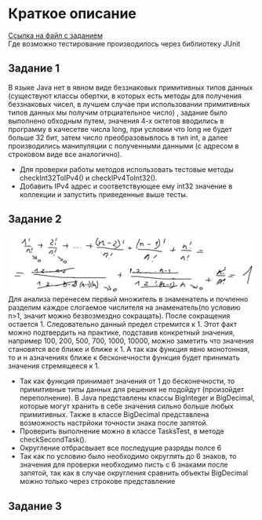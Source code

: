 # Краткое описание

[Ссылка на файл с заданием](src/main/resources/tasks.txt)\
Где возможно тестирование производилось через библиотеку JUnit

## Задание 1

В языке Java нет в явном виде беззнаковых примитивных типов данных
(существуют классы обертки, в которых есть методы для получения беззнаковых чисел, в лучшем случае при использовании примитивных типов данных мы получим отрциательное число)
, задание было выполнено обходным путем,
значения 4-х октетов вводились в программу в качесетве числа long, при условии что long не будет больше 32 бит,
затем число преобразовывлось в тип int, а далее производились манипуляции с полученными данными (с адресом в строковом виде все аналогично).
- Для проверки работы методов использовать тестовые методы checkInt32ToIPv4() и checkIPv4ToInt32().
- Добавить IPv4 адрес и соответствующее ему int32 значение в коллекции и запустить приведенные выше тесты.

## Задание 2

![Image alt](src/main/resources/Task2.jpg)
Для анализа перенесем первый множитель в знаменатель и почленно разделим каждое слогаемое числителя на знаменатель(по условию n>1, значит можно безвозмездно сокращать).
После сокращения остается 1. Следовательно данный предел стремится к 1. Этот факт можно подтвердить на практике, подставив конкретный значения, например 100, 200, 500, 700, 1000, 10000, можно заметить что значения становятся все ближе и ближе к 1. А так как функция явно монотонная, то и н азначениях ближе к бесконечности функция будет принимать значения стремящееся к 1.
* Так как функция принимает значения от 1 до бесконечности, то примитивные типы данных для решения не подойдут (произойдет переполнение). В Java представлены классы BigInteger и BigDecimal, которые могут хранить в себе значения сильно больше любых примитивных. Также в классе BigDecimal представлена возможность настрйоки точности знака после запятой. 
* Проверить выполнение можно в классе TasksTest, в методе checkSecondTask().
* Округление отбрасвыает все последущие разряды полсе 6
* Так как по условию было необходимо округлять до 6 знаков, то значения для проверки необходимо писть с 6 знаками после запятой, так как в случае округления сравнить объекты BigDecimal можно только через строкове представление
## Задание 3